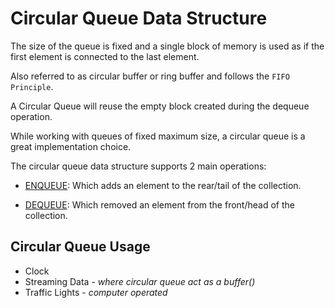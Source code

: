 # Circular Queue Data Structure 

The size of the queue is fixed and a single block of memory is used as if the first element is connected to the last element.

Also referred to as circular buffer or ring buffer and follows the `FIFO Principle`.

A Circular Queue will reuse the empty block created during the dequeue operation.

While working with queues of fixed maximum size, a circular queue is a great implementation choice.

The circular queue data structure supports 2 main operations:

- <u>ENQUEUE</u>: Which adds an element to the rear/tail of the collection.

- <u>DEQUEUE</u>: Which removed an element from the front/head of the collection.

## Circular Queue Usage

- Clock 
- Streaming Data - *where circular queue act as a buffer()*
- Traffic Lights - *computer operated*

